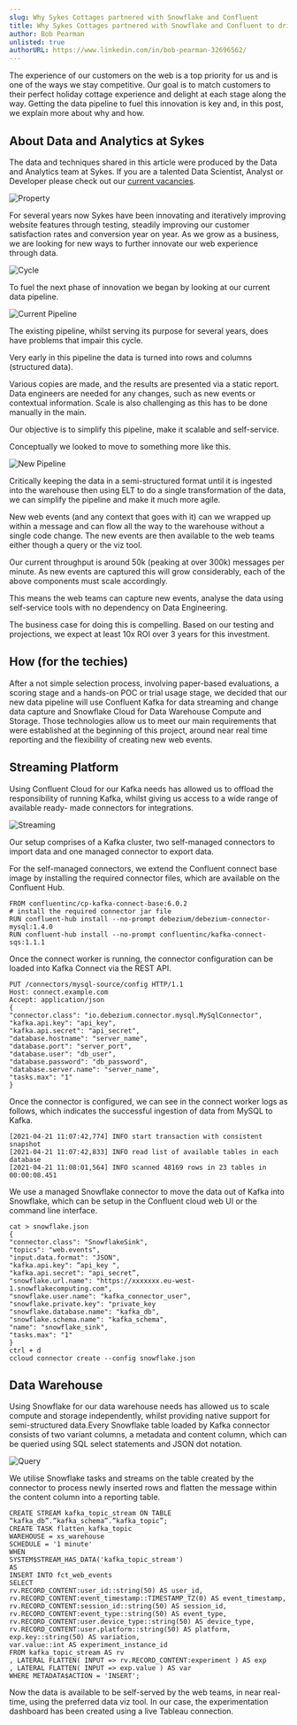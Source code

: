 ```yaml
---
slug: Why Sykes Cottages partnered with Snowflake and Confluent
title: Why Sykes Cottages partnered with Snowflake and Confluent to drive enhanced customer experience.
author: Bob Pearman
unlisted: true
authorURL: https://www.linkedin.com/in/bob-pearman-32696562/
---
```



The experience of our customers on the web is a top priority for us and is one
of the ways we stay competitive. Our goal is to match customers to their
perfect holiday cottage experience and delight at each stage along the way.
Getting the data pipeline to fuel this innovation is key and, in this post, we
explain more about why and how.

<!--truncate-->

## About Data and Analytics at Sykes

The data and techniques shared in this article were produced by the Data and Analytics team at Sykes. If you are a talented Data Scientist, Analyst or Developer please check out our [current vacancies](https://www.sykescottages.co.uk/careers/).

![Property](/img/postimages/snowflake/Property.png)


For several years now Sykes have been
innovating and iteratively improving website
features through testing, steadily improving our
customer satisfaction rates and conversion year
on year.
As we grow as a business, we are looking for new
ways to further innovate our web experience
through data.

![Cycle](/img/postimages/snowflake/cycle.jpg)

To fuel the next phase of innovation we began by looking at our current data pipeline.

![Current Pipeline](/img/postimages/snowflake/current.png)

The existing pipeline, whilst serving its
purpose for several years, does have
problems that impair this cycle.

Very early in this pipeline the data is
turned into rows and columns
(structured data).

Various copies are made, and the
results are presented via a static report.
Data engineers are needed for any
changes, such as new events or
contextual information.
Scale is also challenging as this has to
be done manually in the main.

Our objective is to simplify this pipeline, make it scalable and self-service.

Conceptually
we looked to move to something more like this.

![New Pipeline](/img/postimages/snowflake/newpipeline.png)

Critically keeping the data in a semi-structured format until it is ingested into the
warehouse then using ELT to do a single transformation of the data, we can simplify the
pipeline and make it much more agile.

New web events (and any context that goes with it) can we wrapped up within a message
and can flow all the way to the warehouse without a single code change. The new events
are then available to the web teams either though a query or the viz tool.

Our current throughput is around 50k (peaking at over 300k) messages per minute. As
new events are captured this will grow considerably, each of the above components must
scale accordingly.

This means the web teams can capture new events, analyse the data using self-service
tools with no dependency on Data Engineering.

The business case for doing this is compelling. Based on our testing and projections, we
expect at least 10x ROI over 3 years for this investment.

## How (for the techies)

After a not simple selection process, involving paper-based evaluations, a scoring stage
and a hands-on POC or trial usage stage, we decided that our new data pipeline will use
Confluent Kafka for data streaming and change data capture and Snowflake Cloud for
Data Warehouse Compute and Storage. Those technologies allow us to meet our main
requirements that were established at the beginning of this project, around near real
time reporting and the flexibility of creating new web events.

## Streaming Platform

Using Confluent Cloud for our Kafka needs has allowed us to offload the responsibility of
running Kafka, whilst giving us access to a wide range of available ready-
made connectors for integrations.

![Streaming](/img/postimages/snowflake/streaming.png)

Our setup comprises of a Kafka cluster, two self-managed connectors
to import data and one managed connector to export data.

For the self-managed connectors, we extend the Confluent connect base image by
installing the required connector files, which are available on the Confluent Hub.


```
FROM confluentinc/cp-kafka-connect-base:6.0.2
# install the required connector jar file
RUN confluent-hub install --no-prompt debezium/debezium-connector-mysql:1.4.0
RUN confluent-hub install --no-prompt confluentinc/kafka-connect-sqs:1.1.1
```

Once the connect worker is running, the connector configuration can be loaded into
Kafka Connect via the REST API.

```
PUT /connectors/mysql-source/config HTTP/1.1
Host: connect.example.com
Accept: application/json
{
"connector.class": "io.debezium.connector.mysql.MySqlConnector",
"kafka.api.key": "api_key",
"kafka.api.secret": "api_secret",
"database.hostname": "server_name",
"database.port": "server_port",
"database.user": "db_user",
"database.password": "db_password",
"database.server.name": "server_name",
"tasks.max": "1"
}
```

Once the connector is configured, we can see in the connect worker logs as follows, which
indicates the successful ingestion of data from MySQL to Kafka.

```
[2021-04-21 11:07:42,774] INFO start transaction with consistent snapshot
[2021-04-21 11:07:42,833] INFO read list of available tables in each database
[2021-04-21 11:08:01,564] INFO scanned 48169 rows in 23 tables in 00:00:08.451
```
We use a managed Snowflake connector to move the data out of Kafka into
Snowflake, which can be setup in the Confluent cloud web UI or the command
line interface.

```
cat > snowflake.json
{
"connector.class": "SnowflakeSink",
"topics": "web.events",
"input.data.format": "JSON",
"kafka.api.key": “api_key ",
"kafka.api.secret": "api_secret”,
"snowflake.url.name": "https://xxxxxxx.eu-west-1.snowflakecomputing.com",
"snowflake.user.name": "kafka_connector_user",
"snowflake.private.key": "private_key
"snowflake.database.name": "kafka_db",
"snowflake.schema.name": "kafka_schema",
"name": "snowflake_sink",
"tasks.max": "1"
}
ctrl + d
ccloud connector create --config snowflake.json
```

## Data Warehouse

Using Snowflake for our data warehouse needs has allowed us to scale compute and
storage independently, whilst providing native support for semi-structured data.Every Snowflake table loaded by Kafka connector consists of two variant columns,
a metadata and content column, which can be queried using SQL select statements and
JSON dot notation.

![Query](/img/postimages/snowflake/query.png)

We utilise Snowflake tasks and streams on the table created by the connector to process
newly inserted rows and flatten the message within the content column into a reporting
table.

```
CREATE STREAM kafka_topic_stream ON TABLE “kafka_db”.”kafka_schema”.”kafka_topic”;
CREATE TASK flatten_kafka_topic
WAREHOUSE = xs_warehouse
SCHEDULE = '1 minute'
WHEN
SYSTEM$STREAM_HAS_DATA('kafka_topic_stream')
AS
INSERT INTO fct_web_events
SELECT
rv.RECORD_CONTENT:user_id::string(50) AS user_id,
rv.RECORD_CONTENT:event_timestamp::TIMESTAMP_TZ(0) AS event_timestamp,
rv.RECORD_CONTENT:session_id::string(50) AS session_id,
rv.RECORD_CONTENT:event_type::string(50) AS event_type,
rv.RECORD_CONTENT:user.device_type::string(50) AS device_type,
rv.RECORD_CONTENT:user.platform::string(50) AS platform,
exp.key::string(50) AS variation,
var.value::int AS experiment_instance_id
FROM kafka_topic_stream AS rv
, LATERAL FLATTEN( INPUT => rv.RECORD_CONTENT:experiment ) AS exp
, LATERAL FLATTEN( INPUT => exp.value ) AS var
WHERE METADATA$ACTION = 'INSERT';
```

Now the data is available to be self-served by the web teams, in near real-time,
using the preferred data viz tool. In our case, the experimentation dashboard has been
created using a live Tableau connection.
